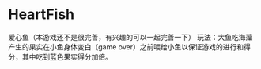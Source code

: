 # HeartFish
爱心鱼（本游戏还不是很完善，有兴趣的可以一起完善一下）
玩法：大鱼吃海藻产生的果实在小鱼身体变白（game over）之前喂给小鱼以保证游戏的进行和得分，其中吃到蓝色果实得分加倍。
